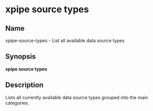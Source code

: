 # xpipe source types

<h2 id="_name">Name</h2>
<div class="sectionbody">
<p>xpipe-source-types - List all available data source types</p>
</div>
<div class="sect1">
<h2 id="_synopsis">Synopsis</h2>
<div class="sectionbody">
<div class="paragraph">
<p><strong>xpipe source types</strong></p>
</div>
</div>
</div>
<div class="sect1">
<h2 id="_description">Description</h2>
<div class="sectionbody">
<div class="paragraph">
<p>Lists all currently available data source types grouped into the main categories.</p>
</div>
</div>
</div>
